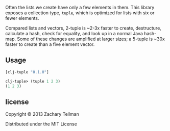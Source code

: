 Often the lists we create have only a few elements in them.  This library exposes a collection type, `tuple`, which is optimized for lists with six or fewer elements.

Compared lists and vectors, 2-tuple is ~2-3x faster to create, destructure, calculate a hash, check for equality, and look up in a normal Java hash-map.  Some of these changes are amplified at larger sizes; a 5-tuple is ~30x faster to create than a five element vector.

## Usage

```clj
[clj-tuple "0.1.0"]
```

```clj
clj-tuple> (tuple 1 2 3)
(1 2 3)
```

## license

Copyright © 2013 Zachary Tellman

Distributed under the MIT License